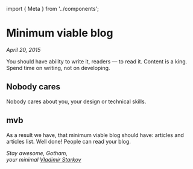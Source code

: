 import { Meta } from '../components';

<Meta
  title="Minimum viable blog"
  description="You should have ability to write it, readers — to read it. Content is a king. Spend time on writing, not on developing."
/>

# Minimum viable blog

_April 20, 2015_

You should have ability to write it, readers — to read it.
Content is a king. Spend time on writing, not on developing.

## Nobody cares

Nobody cares about you, your design or technical skills.

## mvb

As a result we have, that minimum viable blog should have: articles
and articles list. Well done! People can read your blog.

_Stay awesome, Gotham,_  
_your minimal [Vladimir Starkov](https://iamstarkov.com/)_
